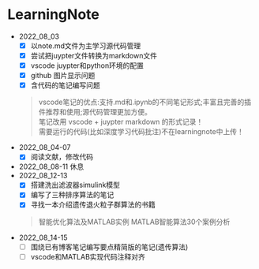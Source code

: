 # LearningNote
- 2022_08_03 
    - [x] 以note.md文件为主学习源代码管理 
    - [x] 尝试把juypter文件转换为markdown文件
    - [x] vscode juypter和python环境的配置
    - [x] github 图片显示问题 
    - [x] 含代码的笔记编写问题
    > vscode笔记的优点:支持.md和.ipynb的不同笔记形式;丰富且完善的插件推荐和使用;源代码管理更加方便。  
    > 笔记改用 vscode + juypter markdown 的形式记录！  
    > 需要运行的代码(比如深度学习代码批注)不在learningnote中上传！  
- 2022_08_04-07
    - [x] 阅读文献，修改代码
- 2022_08_08-11 休息
- 2022_08_12-13 
    - [x] 搭建洗出滤波器simulink模型
    - [x] 编写了三种排序算法的笔记
    - [x] 寻找一本介绍遗传退火粒子群算法的书籍
    > 智能优化算法及MATLAB实例 MATLAB智能算法30个案例分析 
- 2022_08_14-15  
    - [ ] 围绕已有博客笔记编写要点精简版的笔记(遗传算法)
    - [ ] vscode和MATLAB实现代码注释对齐